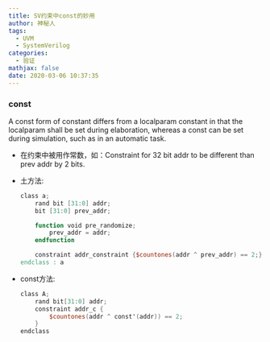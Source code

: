 ```yaml
---
title: SV约束中const的妙用
author: 神秘人
tags:
  - UVM
  - SystemVerilog
categories:
  - 验证
mathjax: false
date: 2020-03-06 10:37:35
---
```


### const
A const form of constant differs from a localparam constant in that the localparam shall be set during elaboration, whereas a const can be set during simulation, such as in an automatic task. 

* 在约束中被用作常数，如：Constraint for 32 bit addr to be different than prev addr by 2 bits.

* 土方法:

  ```verilog
  class a;
      rand bit [31:0] addr;
      bit [31:0] prev_addr;
  
      function void pre_randomize;
          prev_addr = addr;
      endfunction
  
      constraint addr_constraint {$countones(addr ^ prev_addr) == 2;}
  endclass : a
  ```

* const方法:

  ```verilog
  class A;
      rand bit[31:0] addr;  
      constraint addr_c {
          $countones(addr ^ const'(addr)) == 2;
      }
  endclass
  ```